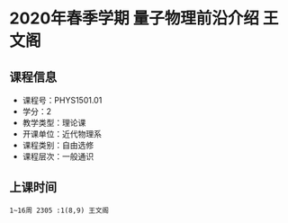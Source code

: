 # 2020年春季学期 量子物理前沿介绍 王文阁






## 课程信息

- 课程号：PHYS1501.01
- 学分：2
- 教学类型：理论课
- 开课单位：近代物理系
- 课程类别：自由选修
- 课程层次：一般通识

## 上课时间

```
1~16周 2305 :1(8,9) 王文阁
```

